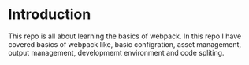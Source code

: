 # Introduction

This repo is all about learning the basics of webpack. In this repo I have covered basics of webpack like, basic configration, asset management, output management, developmemt environment and code spliting.
